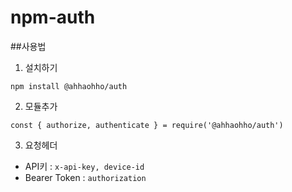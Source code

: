 # npm-auth

##사용법

1. 설치하기
~~~
npm install @ahhaohho/auth
~~~

2. 모듈추가
~~~
const { authorize, authenticate } = require('@ahhaohho/auth')
~~~

3. 요청헤더
- API키 : ```x-api-key, device-id```
- Bearer Token : ```authorization```